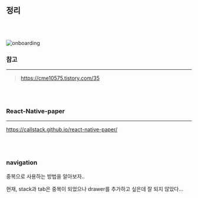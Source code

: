 ## 정리

<br>
<br>

![onboarding](https://user-images.githubusercontent.com/94351468/161486305-19c6a5d3-0393-4015-9aa2-1955e1fb0f6b.gif)

### 참고

---

> https://cme10575.tistory.com/35

<br>
<br>

### React-Native-paper

---

https://callstack.github.io/react-native-paper/

<br>
<br>

### navigation

중복으로 사용하는 방법을 알아보자..

현재, stack과 tab은 중복이 되었으나
drawer를 추가하고 싶은데 잘 되지 않았다...

